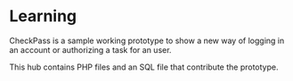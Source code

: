 Learning
========
CheckPass is a sample working prototype to show a new way of logging in an account or authorizing a task for an user.

This hub contains PHP files and an SQL file that contribute the prototype.
